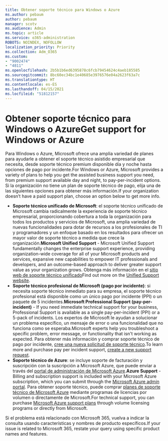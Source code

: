 ```yaml
---
title: Obtener soporte técnico para Windows o Azure
ms.author: pebaum
author: pebaum
manager: scotv
ms.audience: Admin
ms.topic: article
ms.service: o365-administration
ROBOTS: NOINDEX, NOFOLLOW
localization_priority: Priority
ms.collection: Adm_O365
ms.custom:
- "9002474"
- "4811"
ms.openlocfilehash: 2b5b1b6ed6395878c6fcb79454624c4aeb185585
ms.sourcegitcommit: 8bc60ec34bc1e40685e3976576e04a2623f63a7c
ms.translationtype: HT
ms.contentlocale: es-ES
ms.lasthandoff: 04/15/2021
ms.locfileid: "51812157"
---
```

# <a name="get-support-for-windows-or-azure"></a><span data-ttu-id="94003-102">Obtener soporte técnico para Windows o Azure</span><span class="sxs-lookup"><span data-stu-id="94003-102">Get support for Windows or Azure</span></span>

<span data-ttu-id="94003-103">Para Windows o Azure, Microsoft ofrece una amplia variedad de planes para ayudarle a obtener el soporte técnico asistido empresarial que necesita, desde soporte técnico premium disponible día y noche hasta opciones de pago por incidente.</span><span class="sxs-lookup"><span data-stu-id="94003-103">For Windows or Azure, Microsoft provides a variety of plans to help you get the assisted business support you need, from premium support available day and night, to pay-per-incident options.</span></span> <span data-ttu-id="94003-104">Si la organización no tiene un plan de soporte técnico de pago, elija una de las siguientes opciones para obtener más información.</span><span class="sxs-lookup"><span data-stu-id="94003-104">If your organization doesn’t have a paid support plan, choose an option below to get more info.</span></span>

- <span data-ttu-id="94003-105">**Soporte técnico unificado de Microsoft**: el soporte técnico unificado de Microsoft cambia radicalmente la experiencia de soporte técnico empresarial, proporcionando cobertura a toda la organización para todos los productos y servicios de Microsoft, una amplia variedad de nuevas funcionalidades para dotar de recursos a los profesionales de TI y programadores y un enfoque basado en los resultados para ofrecer un mayor valor de soporte técnico a medida que crece la organización.</span><span class="sxs-lookup"><span data-stu-id="94003-105">**Microsoft Unified Support** - Microsoft Unified Support fundamentally changes the enterprise support experience, providing organization-wide coverage for all of your Microsoft products and services, expansive new capabilities to empower IT professionals and developers, and an outcome-based approach to deliver greater support value as your organization grows.</span></span> <span data-ttu-id="94003-106">Obtenga más información en el [sitio web de soporte técnico unificado](https://aka.ms/unified-support)</span><span class="sxs-lookup"><span data-stu-id="94003-106">Find out more on the [Unified Support website](https://aka.ms/unified-support).</span></span>
- <span data-ttu-id="94003-107">**Soporte técnico profesional de Microsoft (pago por incidente)**: si necesita soporte técnico inmediato para su empresa, el soporte técnico profesional está disponible como un único pago por incidente (PPI) o un paquete de 5 incidentes.</span><span class="sxs-lookup"><span data-stu-id="94003-107">**Microsoft Professional Support (pay-per-incident)** - If you need immediate technical support for your business, Professional Support is available as a single pay-per-incident (PPI) or a 5-pack of incidents.</span></span> <span data-ttu-id="94003-108">Los expertos de Microsoft le ayudan a solucionar un problema específico, un mensaje de error o una funcionalidad que no funciona como se esperaba.</span><span class="sxs-lookup"><span data-stu-id="94003-108">Microsoft experts help you troubleshoot a specific problem, error message, or functionality that isn't working as expected.</span></span> <span data-ttu-id="94003-109">Para obtener más información y comprar soporte técnico de pago por incidente, [cree una nueva solicitud de soporte técnico](https://support.microsoft.com/supportforbusiness/productselection).</span><span class="sxs-lookup"><span data-stu-id="94003-109">To learn more and purchase pay per incident support, [create a new support request](https://support.microsoft.com/supportforbusiness/productselection).</span></span>
- <span data-ttu-id="94003-110">**Soporte técnico de Azure**: se incluye soporte de facturación y suscripción con la suscripción a Microsoft Azure, que puede enviar a través del [portal de administración de Microsoft Azure](https://portal.azure.com/).</span><span class="sxs-lookup"><span data-stu-id="94003-110">**Azure Support** - Billing and subscription support is included with your Microsoft Azure subscription, which you can submit through the [Microsoft Azure admin portal](https://portal.azure.com/).</span></span> <span data-ttu-id="94003-111">Para obtener soporte técnico, puede comprar [planes de soporte técnico de Microsoft Azure](https://azure.microsoft.com/support/plans/) mediante programas de licencias por volumen o directamente de Microsoft.</span><span class="sxs-lookup"><span data-stu-id="94003-111">For technical support, you can purchase [Microsoft Azure support plans](https://azure.microsoft.com/support/plans/) through volume licensing programs or directly from Microsoft.</span></span>

<span data-ttu-id="94003-112">Si el problema está relacionado con Microsoft 365, vuelva a indicar la consulta usando características y nombres de producto específicos.</span><span class="sxs-lookup"><span data-stu-id="94003-112">If your issue is related to Microsoft 365, restate your query using specific product names and features.</span></span>

